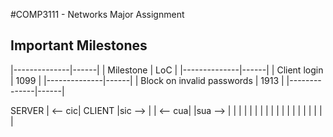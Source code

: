 #COMP3111 - Networks Major Assignment

## Important Milestones

|--------------|------|
| Milestone    | LoC  |
|--------------|------|
| Client login | 1099 |
|--------------|------|
| Block on invalid passwords | 1913 |
|--------------|------|





SERVER |         <-- cic| CLIENT
       |sic -->         |
       |         <-- cua|
       |sua -->         |
       |                |
       |                |
       |                |
       |                |
       |                |
       |                |
       |                |
       |                |
       |                |
